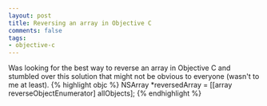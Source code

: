 ```yaml
---
layout: post
title: Reversing an array in Objective C
comments: false
tags:
- objective-c
---
```

Was looking for the best way to reverse an array in Objective C and stumbled over this solution that might not be obvious to everyone (wasn't to me at least).
{% highlight objc %}
    NSArray *reversedArray = [[array reverseObjectEnumerator] allObjects];
{% endhighlight %}
